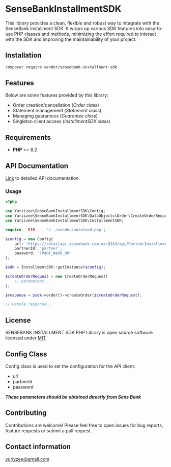 # SenseBankInstallmentSDK

This library provides a clean, flexible and robust way to integrate with the SenseBank Installment SDK. It wraps up various SDK features into easy-to-use PHP classes and methods, minimizing the effort required to interact with the SDK and improving the maintainability of your project.

## Installation
```bash
composer require vendor/sensebank-installment-sdk
```

## Features
Below are some features provided by this library:
* Order creation/cancellation (_Order class_)
* Statement management (_Statement class_)
* Managing guarantees (_Guarantee class_)
* Singleton client access (_InstallmentSDK class_)

## Requirements
* **PHP** >= 8.2

## API Documentation
[Link](https://sensebank.ua/partnerskiy-installment/) to detailed API documentation.

### Usage
```php
<?php

use Yuriizee\SenseBankInstallmentSDK\Config;
use Yuriizee\SenseBankInstallmentSDK\DataObjects\Order\CreateOrderRequest;
use Yuriizee\SenseBankInstallmentSDK\InstallmentSDK;

require __DIR__ . '/../vendor/autoload.php';

$config = new Config(
    url: 'https://retailapi.sensebank.com.ua:8243/api/PartnerInstallment/v1.0/',
    partnerId: 'partner',
    password: '!PaRt_Ne09_R#'
);

$sdk = InstallmentSDK::getInstance($config);

$createOrderRequest = new CreateOrderRequest(
    // parameters...
);

$response = $sdk->order()->createOrder($createOrderRequest);

// Handle response...
```

## License
SENSEBANK INSTALLMENT SDK PHP Library is open source software licensed under [MIT](https://github.com/yuriizee/sensebank-installment-sdk/blob/main/LICENSE)

## Config Class
Config class is used to set the configuration for the API client:
* url
* partnerId
* password

_**These parameters should be obtained directly from Sens Bank**_

## Contributing
Contributions are welcome! Please feel free to open issues for bug reports, feature requests or submit a pull request.

## Contact information
[yuriyzee@gmail.com](mail:yuriyzee@gmail.com)